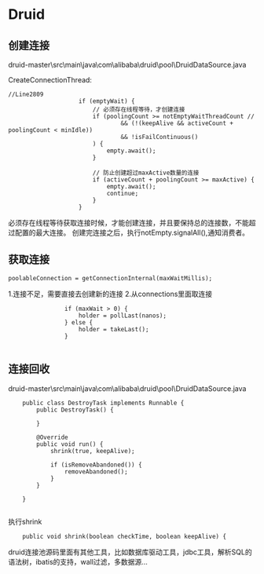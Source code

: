 # Druid 

## 创建连接

druid-master\src\main\java\com\alibaba\druid\pool\DruidDataSource.java

CreateConnectionThread:

```
//Line2809
                    if (emptyWait) {
                        // 必须存在线程等待，才创建连接
                        if (poolingCount >= notEmptyWaitThreadCount //
                                && (!(keepAlive && activeCount + poolingCount < minIdle))
                                && !isFailContinuous()
                        ) {
                            empty.await();
                        }

                        // 防止创建超过maxActive数量的连接
                        if (activeCount + poolingCount >= maxActive) {
                            empty.await();
                            continue;
                        }
                    }

```
必须存在线程等待获取连接时候，才能创建连接，并且要保持总的连接数，不能超过配置的最大连接。
创建完连接之后，执行notEmpty.signalAll(),通知消费者。

## 获取连接

```
poolableConnection = getConnectionInternal(maxWaitMillis);
```

1.连接不足，需要直接去创建新的连接
2.从connections里面取连接
```
                if (maxWait > 0) {
                    holder = pollLast(nanos);
                } else {
                    holder = takeLast();
                }
				
```

## 连接回收

druid-master\src\main\java\com\alibaba\druid\pool\DruidDataSource.java

```
    public class DestroyTask implements Runnable {
        public DestroyTask() {

        }

        @Override
        public void run() {
            shrink(true, keepAlive);

            if (isRemoveAbandoned()) {
                removeAbandoned();
            }
        }

    }


```
执行shrink
```
    public void shrink(boolean checkTime, boolean keepAlive) {
```

druid连接池源码里面有其他工具，比如数据库驱动工具，jdbc工具，解析SQL的语法树，ibatis的支持，wall过滤，多数据源…
